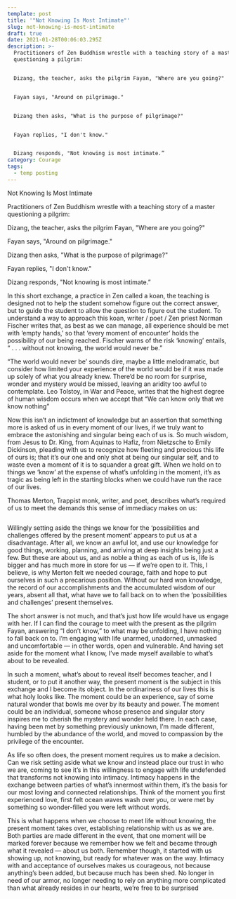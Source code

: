 ```yaml
---
template: post
title: '"Not Knowing Is Most Intimate"'
slug: not-knowing-is-most-intimate
draft: true
date: 2021-01-28T00:06:03.295Z
description: >-
  Practitioners of Zen Buddhism wrestle with a teaching story of a master
  questioning a pilgrim:


  Dizang, the teacher, asks the pilgrim Fayan, "Where are you going?"


  Fayan says, "Around on pilgrimage."


  Dizang then asks, "What is the purpose of pilgrimage?"


  Fayan replies, "I don't know."


  Dizang responds, "Not knowing is most intimate.”
category: Courage
tags:
  - temp posting
---
```

Not Knowing Is Most Intimate

Practitioners of Zen Buddhism wrestle with a teaching story of a master questioning a pilgrim:

Dizang, the teacher, asks the pilgrim Fayan, "Where are you going?"

Fayan says, "Around on pilgrimage."

Dizang then asks, "What is the purpose of pilgrimage?"

Fayan replies, "I don't know."

Dizang responds, "Not knowing is most intimate.”

In this short exchange, a practice in Zen called a koan, the teaching is designed not to help the student somehow figure out the correct answer, but to guide the student to allow the question to figure out the student. To understand a way to approach this koan, writer / poet / Zen priest Norman Fischer writes that, as best as we can manage,  all experience should be met with ‘empty hands,’ so that ‘every moment of encounter’ holds the possibility of our being reached. Fischer warns of the risk ‘knowing’ entails,   “ . . . without not knowing, the world would never be.”

“The world would never be’ sounds dire, maybe a little melodramatic, but consider how limited your experience of the world would be if it was made up solely of what you already knew. There’d be no room for surprise, wonder and mystery would be missed, leaving an aridity too awful to contemplate. Leo Tolstoy, in War and Peace, writes that the highest degree of human wisdom occurs when we accept that “We can know only that we know nothing”  

Now this isn’t an indictment of knowledge but an assertion that something more is asked of us in every moment of our lives, if we truly want to embrace the astonishing and singular being each of us is. So much wisdom, from Jesus to Dr. King, from Aquinas to Hafiz, from Nietzsche to Emily Dickinson, pleading with us to recognize how fleeting and precious this life of ours is; that it’s our one and only shot at being our singular self, and to waste even a moment of it is to squander a great gift. When we hold on to things we ‘know’ at the expense of what’s unfolding in the moment, it’s as  tragic as being left in the starting blocks when we could have run the race of our lives.

Thomas Merton, Trappist monk, writer, and poet, describes what’s required of us to meet the demands this sense of immediacy makes on us:

```

```

Willingly setting aside the things we know for the ‘possibilities and challenges offered by the present moment’ appears to put us at a disadvantage. After all, we know an awful lot, and use our knowledge for good things, working, planning, and arriving at deep insights being just a few. But these are about us, and as noble a thing as each of us is, life is bigger and has much more in store for us –– if we’re open to it.  This, I believe, is why Merton felt we needed courage, faith and hope to put ourselves in such a precarious position. Without our hard won knowledge, the record of our accomplishments and the accumulated wisdom of our years, absent all that, what have we to fall back on to when the ‘possibilities and challenges’ present themselves.            

The short answer is not much, and that’s just how life would have us engage with her. If I can find the courage to meet with the present as the pilgrim Fayan, answering “I don’t know,” to what may be unfolding, I have nothing to fall back on to. I’m engaging with life unarmed, unadorned, unmasked and uncomfortable –– in other words, open and vulnerable. And having set aside for the moment what I know, I’ve made myself available to what’s about to be revealed.  

In such a moment, what’s about to reveal itself becomes teacher, and I student, or to put it another way, the present moment is the subject in this exchange and I become its object. In the ordinariness of our lives this is what holy looks like. The moment could be an experience, say of some natural wonder that bowls me over by its beauty and power.  The moment could be an individual, someone whose presence and singular story inspires me to cherish the mystery and wonder held there. In each case, having been met by something previously unknown, I’m made different, humbled by the abundance of the world, and moved to compassion by the privilege of the encounter.     

As life so often does, the present moment requires us to make a decision. Can we risk setting aside what we know and instead place our trust in who we are, coming to see it’s in this willingness to engage with life undefended that transforms not knowing into intimacy. Intimacy happens in the exchange between parties of what’s innermost within them, it’s the basis for our most loving and connected relationships. Think of the moment you first experienced love, first felt ocean waves wash over you, or were met by something so wonder-filled you were left without words.  

This is what happens when we choose to meet life without knowing, the present moment takes over, establishing relationship with us as we are. Both parties are made different in the event, that one moment will be marked forever because we remember how we felt and became through what it revealed –– about us both. Remember though, it started with us showing up, not knowing, but ready for whatever was on the way. Intimacy with and acceptance of ourselves makes us courageous, not because anything’s been added, but because much has been shed. No longer in need of our armor, no longer needing to rely on anything more complicated than what already resides in our hearts, we’re free to be surprised